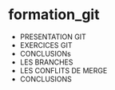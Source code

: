 # formation_git

- PRESENTATION GIT
- EXERCICES GIT
- CONCLUSIONs
- LES BRANCHES
- LES CONFLITS DE MERGE
- CONCLUSIONS

